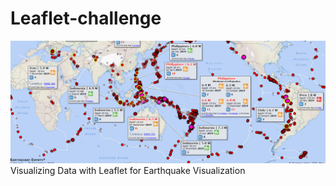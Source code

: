 # Leaflet-challenge
![cover](images/cover.png)
Visualizing Data with Leaflet  for Earthquake Visualization
